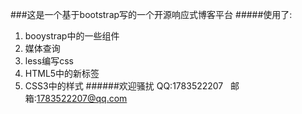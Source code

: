 ###这是一个基于bootstrap写的一个开源响应式博客平台
#####使用了:
1. booystrap中的一些组件
2. 媒体查询
3. less编写css
4. HTML5中的新标签
5. CSS3中的样式
######欢迎骚扰 QQ:1783522207&nbsp;&nbsp;&nbsp;邮箱:1783522207@qq.com   